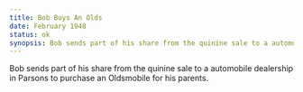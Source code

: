 ```yaml
---
title: Bob Buys An Olds
date: February 1948 
status: ok
synopsis: Bob sends part of his share from the quinine sale to a automobile dealership in Parsons to purchase an Oldsmobile for his parents.
---
```

Bob sends part of his share from the quinine sale to a automobile dealership in Parsons to purchase an Oldsmobile for his parents.